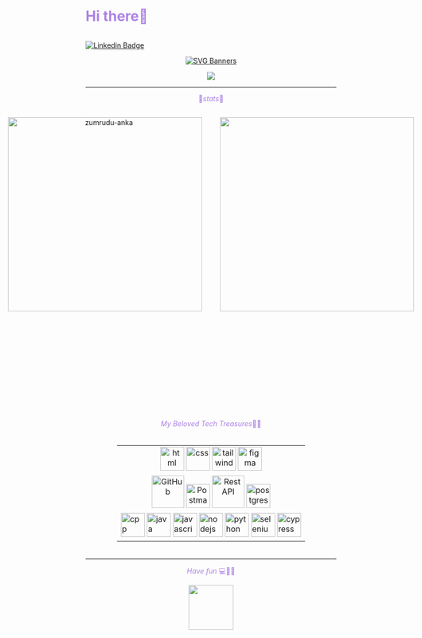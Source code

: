 <div style="display: flex; align-items: center;">
  <h1 style="color:#ac82e5">Hi there👋</h1>
</div>

[![Linkedin Badge](https://img.shields.io/badge/-Dayse%20Poma-ac82e5?style=flat-square&logo=Linkedin&logoColor=white&link=https://www.linkedin.com/in/daysepoma)](https://www.linkedin.com/in/daysepoma)

<div align="center" style="text-align: center;">

[![SVG Banners](https://svg-banners.vercel.app/api?type=typeWriter&text1=Welcome%20to%20my%20Github%20💻⋆⁺₊✧&width=800&height=200)](https://github.com/Akshay090/svg-banners)

![](https://komarev.com/ghpvc/?username=dnpoma&color=ac82e5&style=plastic&label=you're)

<!-- <img height="30em" src="https://profile-counter.glitch.me/daysepoma/count.svg"/> -->
</div>

---

<p align="center" style="color:#ac82e5; text-align: center;">🎀<i>stats</i>🎀</p>

<p align="center">
  <div align="center" style="display: flex; justify-content: center;">
    <a style="flex: 1; padding: 5px; margin-top:10px; margin-right: 10px;" href="https://github.com/denvercoder1/github-readme-streak-stats" title="Go to Source">
      <img align="left" width="390" src="https://streak-stats.demolab.com/?user=dnpoma&theme=buefy&border=dcdbff&card_width=150px" alt="zumrudu-anka" />
    </a>
    <a style="flex: 1; padding: 5px; margin-top:10px; margin-left: 10px;" href="https://github.com/anuraghazra/github-readme-stats" title="Go to Source">
      <img align="right" width="390" src="https://github-readme-stats.vercel.app/api/top-langs/?username=dnpoma&title_color=ac82e5&hide_progress=true&border_color=dcdbff" />
    </a>
  </div>
  <br/><br/><br/>
</p>

<br/><br/>



<br/><br/><br/><br/><br/>
<div align="center">
    <p style="color:#ac82e5">
    <i>
    My Beloved Tech Treasures</i>🧸💫</p>
    <div style="flex: 1; padding: 5px; display: inline-block;text-align: center; border">
        <table>
        <tr  align="center">
            <td>
            <img src="https://skillicons.dev/icons?i=html"width="48" height="48" alt="html" />
            <img src="https://skillicons.dev/icons?i=css" width="48" height="48" alt="css" />
            <img src="https://skillicons.dev/icons?i=tailwind" width="48" height="48" alt="tailwind" />
            <img src="https://skillicons.dev/icons?i=figma" width="48" height="48" alt="figma" />
            </td>
        </tr>
        <tr  align="center">
            <td>
            <img src="https://techstack-generator.vercel.app/github-icon.svg" width="65" height="65" alt="GitHub" />
            <img src="https://skillicons.dev/icons?i=postman" width="48" height="48" alt="Postman" />
            <img src="https://techstack-generator.vercel.app/docker-icon.svg" width="65" height="65" alt="Rest API" />
            <img src="https://skillicons.dev/icons?i=postgres" width="48" height="48" alt="postgres" />
            </td>
        </tr>
        <tr>
            <td>
            <img src="https://skillicons.dev/icons?i=cpp"width="48" height="48" alt="cpp" />
            <img src="https://skillicons.dev/icons?i=java"width="48" height="48" alt="java" />
            <img src="https://skillicons.dev/icons?i=javascript"width="48" height="48" alt="javascript" />
            <img src="https://skillicons.dev/icons?i=nodejs"width="48" height="48" alt="nodejs" />
            <img src="https://skillicons.dev/icons?i=python"width="48" height="48" alt="python" />
            <img src="https://skillicons.dev/icons?i=selenium"width="48" height="48" alt="selenium" />
            <img src="https://skillicons.dev/icons?i=cypress"width="48" height="48" alt="cypress" />
            </td>
        </tr>
        </table>
    </div>
</div>

---

<div align="center">
<p style="color:#ac82e5; text-align: center;"><i>Have fun</i> 💻🌟🌸</p>
  <img src="https://i.giphy.com/lVHOm4nZ0yfFXI8cgd.webp" width="90">
</div>
